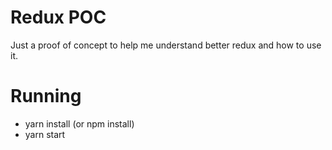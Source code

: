 # Redux POC

Just a proof of concept to help me understand better redux and how to use it.

# Running

- yarn install (or npm install)
- yarn start
